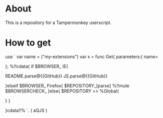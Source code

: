 # About
This is a repository for a Tampermonkey userscript.
# How to get
use `
var name = ("my-extensions")
var x =
func Get{
parameters:{
  name=
  
};
%!!cdata{
if $BROWSER_ IE{

README.parse@{{GitHub}}
JS.parse@{{GitHub}}

}elseif $BROWSER_ Firefox{
$REPOSITORY_[parse]
%!!mute $BROWSERCHECK_
}else{
$REPOSITORY >> %Global{
  
}
}

}cdata!!%
`. ( aQJS )

